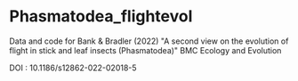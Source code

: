# Phasmatodea_flightevol

Data and code for Bank &amp; Bradler (2022) "A second view on the evolution of flight in stick and leaf insects (Phasmatodea)" BMC Ecology and Evolution

DOI : 10.1186/s12862-022-02018-5

